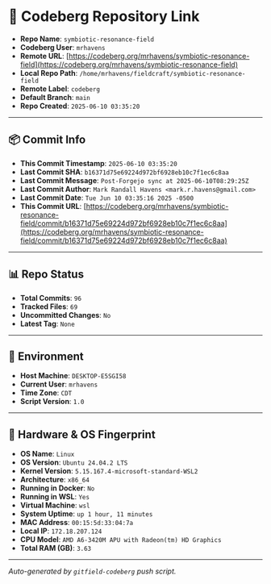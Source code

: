 # 🔗 Codeberg Repository Link

- **Repo Name**: `symbiotic-resonance-field`
- **Codeberg User**: `mrhavens`
- **Remote URL**: [https://codeberg.org/mrhavens/symbiotic-resonance-field](https://codeberg.org/mrhavens/symbiotic-resonance-field)
- **Local Repo Path**: `/home/mrhavens/fieldcraft/symbiotic-resonance-field`
- **Remote Label**: `codeberg`
- **Default Branch**: `main`
- **Repo Created**: `2025-06-10 03:35:20`

---

## 📦 Commit Info

- **This Commit Timestamp**: `2025-06-10 03:35:20`
- **Last Commit SHA**: `b16371d75e69224d972bf6928eb10c7f1ec6c8aa`
- **Last Commit Message**: `Post-Forgejo sync at 2025-06-10T08:29:25Z`
- **Last Commit Author**: `Mark Randall Havens <mark.r.havens@gmail.com>`
- **Last Commit Date**: `Tue Jun 10 03:35:16 2025 -0500`
- **This Commit URL**: [https://codeberg.org/mrhavens/symbiotic-resonance-field/commit/b16371d75e69224d972bf6928eb10c7f1ec6c8aa](https://codeberg.org/mrhavens/symbiotic-resonance-field/commit/b16371d75e69224d972bf6928eb10c7f1ec6c8aa)

---

## 📊 Repo Status

- **Total Commits**: `96`
- **Tracked Files**: `69`
- **Uncommitted Changes**: `No`
- **Latest Tag**: `None`

---

## 🧭 Environment

- **Host Machine**: `DESKTOP-E5SGI58`
- **Current User**: `mrhavens`
- **Time Zone**: `CDT`
- **Script Version**: `1.0`

---

## 🧬 Hardware & OS Fingerprint

- **OS Name**: `Linux`
- **OS Version**: `Ubuntu 24.04.2 LTS`
- **Kernel Version**: `5.15.167.4-microsoft-standard-WSL2`
- **Architecture**: `x86_64`
- **Running in Docker**: `No`
- **Running in WSL**: `Yes`
- **Virtual Machine**: `wsl`
- **System Uptime**: `up 1 hour, 11 minutes`
- **MAC Address**: `00:15:5d:33:04:7a`
- **Local IP**: `172.18.207.124`
- **CPU Model**: `AMD A6-3420M APU with Radeon(tm) HD Graphics`
- **Total RAM (GB)**: `3.63`

---

_Auto-generated by `gitfield-codeberg` push script._
